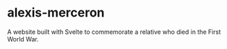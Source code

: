 # alexis-merceron
A website built with Svelte to commemorate a relative who died in the First World War.
